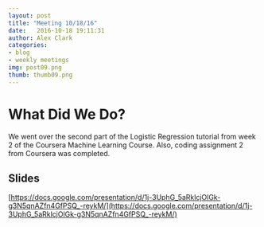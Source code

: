 ```yaml
---
layout: post
title: "Meeting 10/18/16"
date: 	2016-10-18 19:11:31
author: Alex Clark
categories:
- blog
- weekly meetings
img: post09.png
thumb: thumb09.png
---
```


# What Did We Do?

We went over the second part of the Logistic Regression tutorial from week 2 of the Coursera Machine Learning Course. Also, coding assignment 2 from Coursera was completed.

## Slides

[https://docs.google.com/presentation/d/1j-3UphG_5aRklcjOlGk-g3N5qnAZfn4GfPSQ_-reykM/](https://docs.google.com/presentation/d/1j-3UphG_5aRklcjOlGk-g3N5qnAZfn4GfPSQ_-reykM/)

[hampden]: https://github.com/jekyll/jekyll